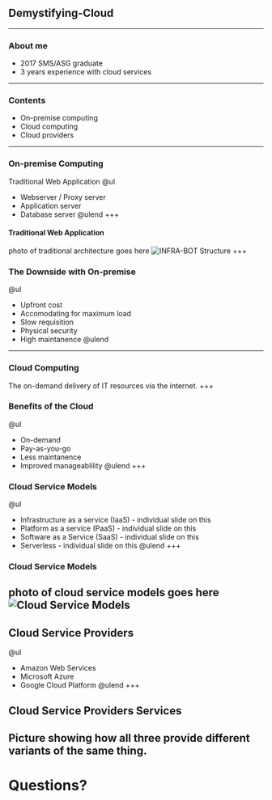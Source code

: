 [comment]: <> (https://gitpitch.com/willstobo/gitpitch-talks/master?p=demystifying-cloud)
## Demystifying-Cloud
---
### About me
- 2017 SMS/ASG graduate
- 3 years experience with cloud services
---
### Contents
- On-premise computing
- Cloud computing
- Cloud providers
---
### On-premise Computing
Traditional Web Application 
@ul
- Webserver / Proxy server
- Application server
- Database server
@ulend
+++
#### Traditional Web Application
photo of traditional architecture goes here
![INFRA-BOT Structure](demystifying-cloud/Infra-Bot.png)
+++
### The Downside with On-premise
@ul
- Upfront cost
- Accomodating for maximum load
- Slow requisition
- Physical security
- High maintanence
@ulend
---
### Cloud Computing
The on-demand delivery of IT resources via the internet.
+++
### Benefits of the Cloud
@ul
- On-demand
- Pay-as-you-go
- Less maintanence
- Improved manageablility
@ulend
+++
### Cloud Service Models
@ul
- Infrastructure as a service (IaaS) - individual slide on this
- Platform as a service (PaaS) - individual slide on this
- Software as a Service (SaaS) - individual slide on this
- Serverless  - individual slide on this
@ulend
+++
### Cloud Service Models
photo of cloud service models goes here
![Cloud Service Models](demystifying-cloud/Infra-Bot.png)
---
## Cloud Service Providers
@ul
- Amazon Web Services
- Microsoft Azure
- Google Cloud Platform
@ulend
+++
## Cloud Service Providers Services
Picture showing how all three provide different variants of the same thing.
---
# Questions?

